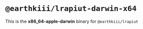 # `@earthkiii/lrapiut-darwin-x64`

This is the **x86_64-apple-darwin** binary for `@earthkiii/lrapiut`
